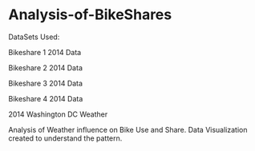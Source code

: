# Analysis-of-BikeShares

DataSets Used: 

Bikeshare 1 2014 Data

Bikeshare 2 2014 Data

Bikeshare 3 2014 Data

Bikeshare 4 2014 Data

2014 Washington DC Weather

Analysis of Weather influence on Bike Use and Share. 
Data Visualization created to understand the pattern.
